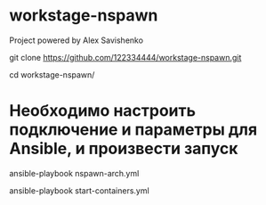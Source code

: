 # workstage-nspawn
Project powered by Alex Savishenko

git clone https://github.com/122334444/workstage-nspawn.git

cd workstage-nspawn/

# Необходимо настроить подключение и параметры для Ansible, и произвести запуск

ansible-playbook nspawn-arch.yml

ansible-playbook start-containers.yml
